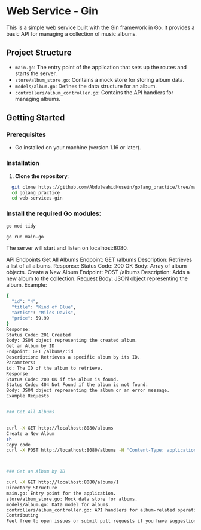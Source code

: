 
# Web Service - Gin

This is a simple web service built with the Gin framework in Go. It provides a basic API for managing a collection of music albums.

## Project Structure

- `main.go`: The entry point of the application that sets up the routes and starts the server.
- `store/album_store.go`: Contains a mock store for storing album data.
- `models/album.go`: Defines the data structure for an album.
- `controllers/album_controller.go`: Contains the API handlers for managing albums.

## Getting Started

### Prerequisites

- Go installed on your machine (version 1.16 or later).

### Installation

1. **Clone the repository**:
 ```sh
   git clone https://github.com/AbdulwahidHusein/golang_practice/tree/main/web-service-gin
   cd golang_practice
   cd web-services-gin
```

### Install the required Go modules:

``` sh
go mod tidy
```

```sh
go run main.go
```

The server will start and listen on localhost:8080.

API Endpoints
Get All Albums
Endpoint: GET /albums
Description: Retrieves a list of all albums.
Response:
Status Code: 200 OK
Body: Array of album objects.
Create a New Album
Endpoint: POST /albums
Description: Adds a new album to the collection.
Request Body: JSON object representing the album. Example:

```sh
{
  "id": "4",
  "title": "Kind of Blue",
  "artist": "Miles Davis",
  "price": 59.99
}
Response:
Status Code: 201 Created
Body: JSON object representing the created album.
Get an Album by ID
Endpoint: GET /albums/:id
Description: Retrieves a specific album by its ID.
Parameters:
id: The ID of the album to retrieve.
Response:
Status Code: 200 OK if the album is found.
Status Code: 404 Not Found if the album is not found.
Body: JSON object representing the album or an error message.
Example Requests


### Get All Albums


curl -X GET http://localhost:8080/albums
Create a New Album
sh
Copy code
curl -X POST http://localhost:8080/albums -H "Content-Type: application/json" -d '{"id": "4", "title": "Kind of Blue", "artist": "Miles Davis", "price": 59.99}'



### Get an Album by ID

curl -X GET http://localhost:8080/albums/1
Directory Structure
main.go: Entry point for the application.
store/album_store.go: Mock data store for albums.
models/album.go: Data model for albums.
controllers/album_controller.go: API handlers for album-related operations.
Contributing
Feel free to open issues or submit pull requests if you have suggestions or improvements.

```







